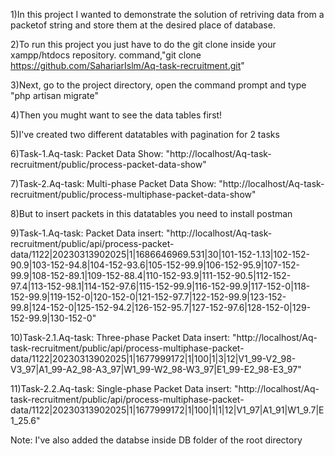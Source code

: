 1)In this project I wanted to demonstrate the solution of retriving data from a packetof string and store them at the desired place of database. 

2)To run this project you just have to do the git clone inside your xampp/htdocs repository. command,"git clone https://github.com/SahariarIslm/Aq-task-recruitment.git"

3)Next, go to the project directory, open the command prompt and type "php artisan migrate"

4)Then you mught want to see the data tables first! 

5)I've created two different datatables with pagination for 2 tasks 

6)Task-1.Aq-task: Packet Data Show: "http://localhost/Aq-task-recruitment/public/process-packet-data-show"

7)Task-2.Aq-task: Multi-phase Packet Data Show: "http://localhost/Aq-task-recruitment/public/process-multiphase-packet-data-show"

8)But to insert packets in this datatables you need to install postman 

9)Task-1.Aq-task: Packet Data insert: "http://localhost/Aq-task-recruitment/public/api/process-packet-data/1122|20230313902025|1|1686646969.531|30|101-152-1.13|102-152-90.9|103-152-94.8|104-152-93.6|105-152-99.9|106-152-95.9|107-152-99.9|108-152-89.1|109-152-88.4|110-152-93.9|111-152-90.5|112-152-97.4|113-152-98.1|114-152-97.6|115-152-99.9|116-152-99.9|117-152-0|118-152-99.9|119-152-0|120-152-0|121-152-97.7|122-152-99.9|123-152-99.8|124-152-0|125-152-94.2|126-152-95.7|127-152-97.6|128-152-0|129-152-99.9|130-152-0"

10)Task-2.1.Aq-task: Three-phase Packet Data insert: "http://localhost/Aq-task-recruitment/public/api/process-multiphase-packet-data/1122|20230313902025|1|1677999172|1|100|1|3|12|V1_99-V2_98-V3_97|A1_99-A2_98-A3_97|W1_99-W2_98-W3_97|E1_99-E2_98-E3_97"

11)Task-2.2.Aq-task: Single-phase Packet Data insert: "http://localhost/Aq-task-recruitment/public/api/process-multiphase-packet-data/1122|20230313902025|1|1677999172|1|100|1|1|12|V1_97|A1_91|W1_9.7|E1_25.6"


Note: I've also added the databse inside DB folder of the root directory